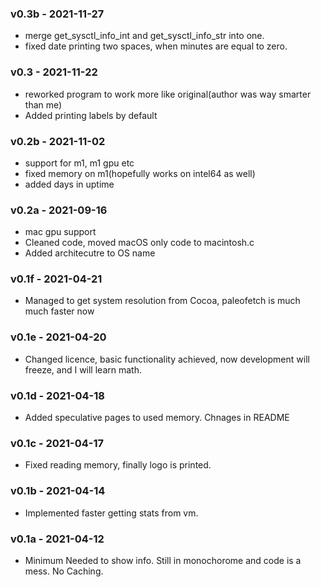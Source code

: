 ### v0.3b - 2021-11-27
* merge get_sysctl_info_int and get_sysctl_info_str into one.
* fixed date printing two spaces, when minutes are equal to zero.

### v0.3 - 2021-11-22
* reworked program to work more like original(author was way smarter than me)
* Added printing labels by default

### v0.2b - 2021-11-02
* support for m1, m1 gpu etc
* fixed memory on m1(hopefully works on intel64 as well)
* added days in uptime

### v0.2a - 2021-09-16
* mac gpu support
* Cleaned code, moved macOS only code to macintosh.c
* Added architecutre to OS name

### v0.1f - 2021-04-21
* Managed to get system resolution from Cocoa, paleofetch is much much faster now

### v0.1e - 2021-04-20
* Changed licence, basic functionality achieved, now development will freeze, and I will learn math.

### v0.1d - 2021-04-18
* Added speculative pages to used memory. Chnages in README

### v0.1c - 2021-04-17
* Fixed reading memory, finally logo is printed.

### v0.1b - 2021-04-14

* Implemented faster getting stats from vm.

### v0.1a - 2021-04-12
* Minimum Needed to show info. Still in monochorome and code is a mess. No Caching.
